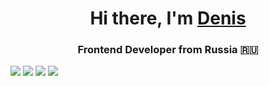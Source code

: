 <h1 align="center">Hi there, I'm <a href="https://t.me/nulevoyuz" target="_blank">Denis</a> 
<h3 align="center">Frontend Developer from Russia 🇷🇺</h3>
  <img src=https://img.shields.io/badge/html5-%23E34F26.svg?style=for-the-badge&logo=html5&logoColor=white> <img src=https://img.shields.io/badge/css3-%231572B6.svg?style=for-the-badge&logo=css3&logoColor=white> <img src=https://img.shields.io/badge/javascript-%23323330.svg?style=for-the-badge&logo=javascript&logoColor=%23F7DF1E> <img src=https://img.shields.io/badge/react-%2320232a.svg?style=for-the-badge&logo=react&logoColor=%2361DAFB>

